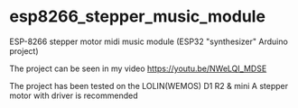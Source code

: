 # esp8266_stepper_music_module
ESP-8266 stepper motor midi music module (ESP32 "synthesizer" Arduino project)

The project can be seen in my video https://youtu.be/NWeLQI_MDSE

The project has been tested on the LOLIN(WEMOS) D1 R2 & mini
A stepper motor with driver is recommended
